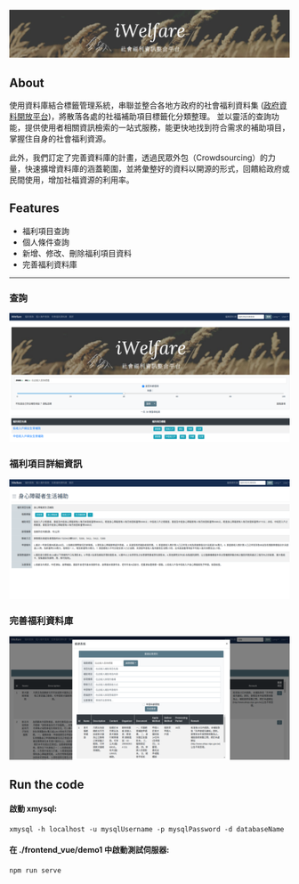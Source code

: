 ![](https://github.com/james5418/iWelfare/blob/main/frontend_vue/demo1/public/logo.png)

## About

使用資料庫結合標籤管理系統，串聯並整合各地方政府的社會福利資料集 ([政府資料開放平台](https://data.gov.tw/))，將散落各處的社福補助項目標籤化分類整理。
並以靈活的查詢功能，提供使用者相關資訊檢索的一站式服務，能更快地找到符合需求的補助項目，掌握住自身的社會福利資源。  

此外，我們訂定了完善資料庫的計畫，透過民眾外包（Crowdsourcing）的力量，快速擴增資料庫的涵蓋範圍，並將彙整好的資料以開源的形式，回饋給政府或民間使用，增加社福資源的利用率。

<!-- [網站連結](https://www.lrnctu.tw/) -->

## Features
* 福利項目查詢
* 個人條件查詢
* 新增、修改、刪除福利項目資料
* 完善福利資料庫
---

### 查詢
![](https://github.com/james5418/iWelfare/blob/main/frontend_vue/demo1/public/picture1.png)

### 福利項目詳細資訊
![](https://github.com/james5418/iWelfare/blob/main/frontend_vue/demo1/public/picture2.png)

### 完善福利資料庫
![](https://github.com/james5418/iWelfare/blob/main/frontend_vue/demo1/public/picture3.png)


## Run the code
#### 啟動 xmysql:
```
xmysql -h localhost -u mysqlUsername -p mysqlPassword -d databaseName
```

#### 在 ./frontend_vue/demo1 中啟動測試伺服器:
```
npm run serve
```

